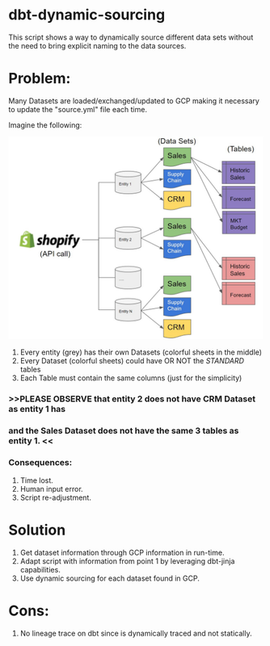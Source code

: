 # dbt-dynamic-sourcing
This script shows a way to dynamically source different data sets without the need to bring explicit naming to the data sources.

# Problem:
Many Datasets are loaded/exchanged/updated to GCP making it necessary to update the "source.yml" file each time.

Imagine the following:

<img src="images/db2.jpg" width="600" />

1) Every entity (grey) has their own Datasets (colorful sheets in the middle)
2) Every Dataset (colorful sheets) could have OR NOT the *STANDARD* tables
3) Each Table must contain the same columns (just for the simplicity)

### >>PLEASE OBSERVE that entity 2 does not have CRM Dataset as entity 1 has 
###  and the Sales Dataset does not have the same 3 tables as entity 1. <<



### Consequences:
1) Time lost.
2) Human input error.
3) Script re-adjustment.

# Solution 

1) Get dataset information through GCP information in run-time.
2) Adapt script with information from point 1 by leveraging dbt-jinja capabilities.
3) Use dynamic sourcing for each dataset found in GCP.

# Cons:
1) No lineage trace on dbt since is dynamically traced and not statically.
